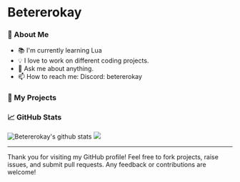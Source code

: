 # Betererokay

### 🌟 About Me

- 📚 I'm currently learning Lua
- 💡 I love to work on different coding projects.
- 💬 Ask me about anything.
- 📫 How to reach me: 
      Discord: betererokay

### 🚀 My Projects





### 📈 GitHub Stats

![Betererokay's github stats](https://github-readme-stats.vercel.app/api?username=betererokay&show_icons=true&theme=radical)
![](https://github-readme-stats.vercel.app/api/top-langs/?username=betereriokay&theme=radical&hide_border=true&include_all_commits=true&count_private=true&layout=compact)


---

Thank you for visiting my GitHub profile! Feel free to fork projects, raise issues, and submit pull requests. Any feedback or contributions are welcome!
